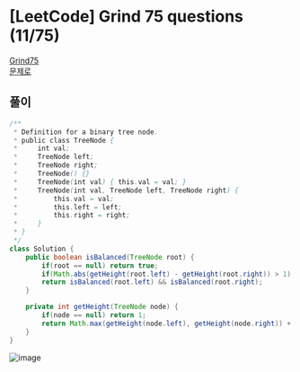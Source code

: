 # [LeetCode] Grind 75 questions (11/75)
<a href="https://www.techinterviewhandbook.org/grind75" target="_blank">Grind75</a>  
<a href="https://leetcode.com/problems/balanced-binary-tree/" target="_blank">문제로</a>

## 풀이
```java
/**
 * Definition for a binary tree node.
 * public class TreeNode {
 *     int val;
 *     TreeNode left;
 *     TreeNode right;
 *     TreeNode() {}
 *     TreeNode(int val) { this.val = val; }
 *     TreeNode(int val, TreeNode left, TreeNode right) {
 *         this.val = val;
 *         this.left = left;
 *         this.right = right;
 *     }
 * }
 */
class Solution {
    public boolean isBalanced(TreeNode root) {
        if(root == null) return true;
        if(Math.abs(getHeight(root.left) - getHeight(root.right)) > 1) return false;
        return isBalanced(root.left) && isBalanced(root.right);
    }

    private int getHeight(TreeNode node) {
        if(node == null) return 1;
        return Math.max(getHeight(node.left), getHeight(node.right)) + 1;        
    }
}
```

![image](https://github.com/nullnull-kim/nullnull-kim.github.io/assets/77221161/075c0e30-b671-44fa-b838-6fafc59b1e19)